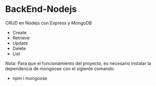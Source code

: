 # BackEnd-Nodejs
CRUD en Nodejs con Express y MongoDB
- Create
- Retrieve
- Update
- Delete
- List

Nota: 
Para que el funcionamiento del proyecto, es necesario instalar la dependencia de mongoose con el sigiente comando:
- npm i mongoose 

